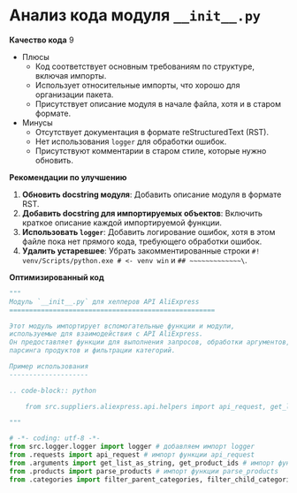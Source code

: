 # Анализ кода модуля `__init__.py`

**Качество кода**
9
-  Плюсы
     - Код соответствует основным требованиям по структуре, включая импорты.
     - Использует относительные импорты, что хорошо для организации пакета.
     - Присутствует описание модуля в начале файла, хотя и в старом формате.
-  Минусы
    - Отсутствует документация в формате reStructuredText (RST).
    - Нет использования `logger` для обработки ошибок.
    - Присутствуют комментарии в старом стиле, которые нужно обновить.

**Рекомендации по улучшению**

1. **Обновить docstring модуля**: Добавить описание модуля в формате RST.
2. **Добавить docstring для импортируемых объектов**: Включить краткое описание каждой импортируемой функции.
3. **Использовать `logger`**: Добавить логирование ошибок, хотя в этом файле пока нет прямого кода, требующего обработки ошибок.
4. **Удалить устаревшее**: Убрать закомментированные строки `#! venv/Scripts/python.exe # <- venv win` и `## ~~~~~~~~~~~~~\`.

**Оптимизированный код**

```python
"""
Модуль `__init__.py` для хелперов API AliExpress
====================================================

Этот модуль импортирует вспомогательные функции и модули,
используемые для взаимодействия с API AliExpress.
Он предоставляет функции для выполнения запросов, обработки аргументов,
парсинга продуктов и фильтрации категорий.

Пример использования
--------------------

.. code-block:: python

    from src.suppliers.aliexpress.api.helpers import api_request, get_list_as_string, get_product_ids, parse_products, filter_parent_categories, filter_child_categories

"""

# -*- coding: utf-8 -*-
from src.logger.logger import logger # добавляем импорт logger
from .requests import api_request # импорт функции api_request
from .arguments import get_list_as_string, get_product_ids # импорт функций get_list_as_string и get_product_ids
from .products import parse_products # импорт функции parse_products
from .categories import filter_parent_categories, filter_child_categories # импорт функций filter_parent_categories и filter_child_categories
```